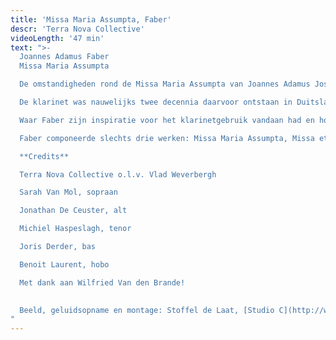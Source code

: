 ```yaml
---
title: 'Missa Maria Assumpta, Faber'
descr: 'Terra Nova Collective'
videoLength: '47 min'
text: ">-
  Joannes Adamus Faber
  Missa Maria Assumpta

  De omstandigheden rond de Missa Maria Assumpta van Joannes Adamus Josephus Faber (ca.1692-1759) gecomponeerd voor de Antwerpse Onze-Lieve-Vrouwekathedraal in 1720, vormen een van de merkwaardigheden in de evolutie van het klarinetrepertoire. Het manuscript van deze mis maakt deel uit van de tentoonstelling van het museum Vleeshuis en is eigendom van de Bibliotheek Koninklijk Conservatorium Antwerpen (B-Ac ms.59708) en bevat een van de allervroegst gekende klarinetpartijen.

  De klarinet was nauwelijks twee decennia daarvoor ontstaan in Duitsland. Het repertoire bestond tot dan toe uit een handvol anonieme duo’s, en twee bescheiden partijen in het oratorium Juditha Triumphans (1716) van Antonio Vivaldi (1678-1741) en de opera Ifigenia in Aulide (1718) van Antonio Caldara (ca.1670-1736). Zowel Vivaldi als Caldara gebruiken dit nieuw instrument in een volks kader waarvan de partijen evengoed door trompetten kunnen worden uitgevoerd.  Faber gebruikt de klarinet op een heel andere lyrische manier. Hij treedt in dialoog met de zangstemmen, een rol normaal weggelegd voor de hobo.

  Waar Faber zijn inspiratie voor het klarinetgebruik vandaan had en hoe het komt dat dit zo vroege solistische werk werd gecomponeerd in Antwerpen blijft een vraagteken.

  Faber componeerde slechts drie werken: Missa Maria Assumpta, Missa et Ressurexit en een motet Quam Dilecto. Deze werken dateren allemaal uit 1720, het jaar waarin Faber door het kapittel op proef werd aanvaard. Het is plausibel dat Faber door het solistisch gebruik van een nieuw instrument, en met het oog op de post van zangmeester aan de kathedraal indruk trachtte te maken. Een andere mogelijkheid is dat Faber de klarinet reeds kende door zijn reis van Mainz naar Antwerpen, of door de Brusselse bouwers Willems, Rottenburgh of Boekhout uit Amsterdam. Het coverbeeld is een detail uit Allegorie van het Gehoor van Jan van Kessel II (1626-1679). Opmerkelijk aan dit schilderij zijn de vele blaasinstrumenten. Een aap staat bekend om zijn speelsheid en onberekenbaarheid. Dit symboliseert de diverse gemoedstoestanden van muziek en haar veelzijdige inwerking op mensen.

  **Credits**

  Terra Nova Collective o.l.v. Vlad Weverbergh

  Sarah Van Mol, sopraan

  Jonathan De Ceuster, alt

  Michiel Haspeslagh, tenor

  Joris Derder, bas

  Benoit Laurent, hobo

  Met dank aan Wilfried Van den Brande!

  
  Beeld, geluidsopname en montage: Stoffel de Laat, [Studio C](http://www.studioc.be)
"
---
```

